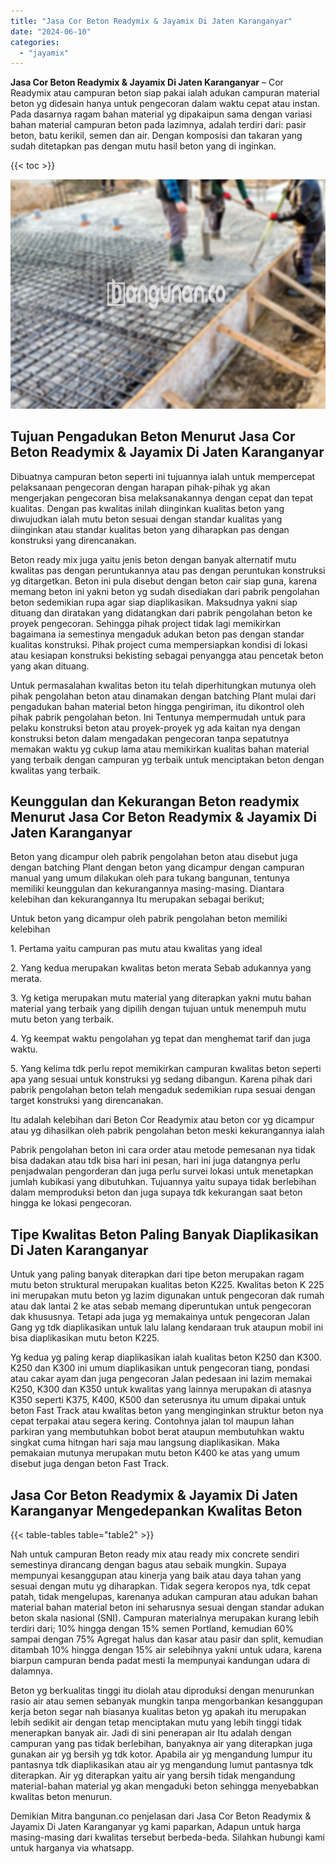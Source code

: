 ```yaml
---
title: "Jasa Cor Beton Readymix & Jayamix Di Jaten Karanganyar"
date: "2024-06-10"
categories: 
  - "jayamix"
---
```


**Jasa Cor Beton Readymix & Jayamix Di Jaten Karanganyar** – Cor Readymix atau campuran beton siap pakai ialah adukan campuran material beton yg didesain hanya untuk pengecoran dalam waktu cepat atau instan. Pada dasarnya ragam bahan material yg dipakaipun sama dengan variasi bahan material campuran beton pada lazimnya, adalah terdiri dari: pasir beton, batu kerikil, semen dan air. Dengan komposisi dan takaran yang sudah ditetapkan pas dengan mutu hasil beton yang di inginkan.

{{< toc >}}

![Jasa Cor Beton Readymix & Jayamix Di Jaten Karanganyar](/images/jasa-cor-readymix-56.png)

## Tujuan Pengadukan Beton Menurut Jasa Cor Beton Readymix & Jayamix Di Jaten Karanganyar

Dibuatnya campuran beton seperti ini tujuannya ialah untuk mempercepat pelaksanaan pengecoran dengan harapan pihak-pihak yg akan mengerjakan pengecoran bisa melaksanakannya dengan cepat dan tepat kualitas. Dengan pas kwalitas inilah diinginkan kualitas beton yang diwujudkan ialah mutu beton sesuai dengan standar kualitas yang diinginkan atau standar kualitas beton yang diharapkan pas dengan konstruksi yang direncanakan.

Beton ready mix juga yaitu jenis beton dengan banyak alternatif mutu kwalitas pas dengan peruntukannya atau pas dengan peruntukan konstruksi yg ditargetkan. Beton ini pula disebut dengan beton cair siap guna, karena memang beton ini yakni beton yg sudah disediakan dari pabrik pengolahan beton sedemikian rupa agar siap diaplikasikan. Maksudnya yakni siap dituang dan diratakan yang didatangkan dari pabrik pengolahan beton ke proyek pengecoran. Sehingga pihak project tidak lagi memikirkan bagaimana ia semestinya mengaduk adukan beton pas dengan standar kualitas konstruksi. Pihak project cuma mempersiapkan kondisi di lokasi atau kesiapan konstruksi bekisting sebagai penyangga atau pencetak beton yang akan dituang.

Untuk permasalahan kwalitas beton itu telah diperhitungkan mutunya oleh pihak pengolahan beton atau dinamakan dengan batching Plant mulai dari pengadukan bahan material beton hingga pengiriman, itu dikontrol oleh pihak pabrik pengolahan beton. Ini Tentunya mempermudah untuk para pelaku konstruksi beton atau proyek-proyek yg ada kaitan nya dengan konstruksi beton dalam mengadakan pengecoran tanpa sepatutnya memakan waktu yg cukup lama atau memikirkan kualitas bahan material yang terbaik dengan campuran yg terbaik untuk menciptakan beton dengan kwalitas yang terbaik.

## Keunggulan dan Kekurangan Beton readymix Menurut Jasa Cor Beton Readymix & Jayamix Di Jaten Karanganyar

Beton yang dicampur oleh pabrik pengolahan beton atau disebut juga dengan batching Plant dengan beton yang dicampur dengan campuran manual yang umum dilakukan oleh para tukang bangunan, tentunya memiliki keunggulan dan kekurangannya masing-masing. Diantara kelebihan dan kekurangannya Itu merupakan sebagai berikut;

Untuk beton yang dicampur oleh pabrik pengolahan beton memiliki kelebihan

1\. Pertama yaitu campuran pas mutu atau kwalitas yang ideal

2\. Yang kedua merupakan kwalitas beton merata Sebab adukannya yang merata.

3\. Yg ketiga merupakan mutu material yang diterapkan yakni mutu bahan material yang terbaik yang dipilih dengan tujuan untuk menempuh mutu mutu beton yang terbaik.

4\. Yg keempat waktu pengolahan yg tepat dan menghemat tarif dan juga waktu.

5\. Yang kelima tdk perlu repot memikirkan campuran kwalitas beton seperti apa yang sesuai untuk konstruksi yg sedang dibangun. Karena pihak dari pabrik pengolahan beton telah mengaduk sedemikian rupa sesuai dengan target konstruksi yang direncanakan.

Itu adalah kelebihan dari Beton Cor Readymix atau beton cor yg dicampur atau yg dihasilkan oleh pabrik pengolahan beton meski kekurangannya ialah

Pabrik pengolahan beton ini cara order atau metode pemesanan nya tidak bisa dadakan atau tdk bisa hari ini pesan, hari ini juga datangnya perlu penjadwalan pengorderan dan juga perlu survei lokasi untuk menetapkan jumlah kubikasi yang dibutuhkan. Tujuannya yaitu supaya tidak berlebihan dalam memproduksi beton dan juga supaya tdk kekurangan saat beton hingga ke lokasi pengecoran.

## Tipe Kwalitas Beton Paling Banyak Diaplikasikan Di Jaten Karanganyar

Untuk yang paling banyak diterapkan dari tipe beton merupakan ragam mutu beton struktural merupakan kualitas beton K225. Kwalitas beton K 225 ini merupakan mutu beton yg lazim digunakan untuk pengecoran dak rumah atau dak lantai 2 ke atas sebab memang diperuntukan untuk pengecoran dak khususnya. Tetapi ada juga yg memakainya untuk pengecoran Jalan Gang yg tdk diaplikasikan untuk lalu lalang kendaraan truk ataupun mobil ini bisa diaplikasikan mutu beton K225.

Yg kedua yg paling kerap diaplikasikan ialah kualitas beton K250 dan K300. K250 dan K300 ini umum diaplikasikan untuk pengecoran tiang, pondasi atau cakar ayam dan juga pengecoran Jalan pedesaan ini lazim memakai K250, K300 dan K350 untuk kwalitas yang lainnya merupakan di atasnya K350 seperti K375, K400, K500 dan seterusnya itu umum dipakai untuk beton Fast Track atau kwalitas beton yang menginginkan struktur beton nya cepat terpakai atau segera kering. Contohnya jalan tol maupun lahan parkiran yang membutuhkan bobot berat ataupun membutuhkan waktu singkat cuma hitngan hari saja mau langsung diaplikasikan. Maka pemakaian mutunya merupakan mutu beton K400 ke atas yang umum disebut juga dengan beton Fast Track.

## Jasa Cor Beton Readymix & Jayamix Di Jaten Karanganyar Mengedepankan Kwalitas Beton

{{< table-tables table="table2" >}}

Nah untuk campuran Beton ready mix atau ready mix concrete sendiri semestinya dirancang dengan bagus atau sebaik mungkin. Supaya mempunyai kesanggupan atau kinerja yang baik atau daya tahan yang sesuai dengan mutu yg diharapkan. Tidak segera keropos nya, tdk cepat patah, tidak mengelupas, karenanya adukan campuran atau adukan bahan material bahan material beton ini seharusnya sesuai dengan standar adukan beton skala nasional (SNI). Campuran materialnya merupakan kurang lebih terdiri dari; 10% hingga dengan 15% semen Portland, kemudian 60% sampai dengan 75% Agregat halus dan kasar atau pasir dan split, kemudian ditambah 10% hingga dengan 15% air selebihnya yakni untuk udara, karena biarpun campuran benda padat mesti Ia mempunyai kandungan udara di dalamnya.

Beton yg berkualitas tinggi itu diolah atau diproduksi dengan menurunkan rasio air atau semen sebanyak mungkin tanpa mengorbankan kesanggupan kerja beton segar nah biasanya kualitas beton yg apakah itu merupakan lebih sedikit air dengan tetap menciptakan mutu yang lebih tinggi tidak menerapkan banyak air. Jadi di sini penerapan air Itu adalah dengan campuran yang pas tidak berlebihan, banyaknya air yang diterapkan juga gunakan air yg bersih yg tdk kotor. Apabila air yg mengandung lumpur itu pantasnya tdk diaplikasikan atau air yg mengandung lumut pantasnya tdk diterapkan. Air yg diterapkan yaitu air yang bersih tidak mengandung material-bahan material yg akan mengaduki beton sehingga menyebabkan kwalitas beton menurun.

Demikian Mitra bangunan.co penjelasan dari Jasa Cor Beton Readymix & Jayamix Di Jaten Karanganyar yg kami paparkan, Adapun untuk harga masing-masing dari kwalitas tersebut berbeda-beda. Silahkan hubungi kami untuk harganya via whatsapp.
